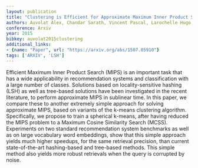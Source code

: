 ```yaml
---
layout: publication
title: "Clustering is Efficient for Approximate Maximum Inner Product Search"
authors: Auvolat Alex, Chandar Sarath, Vincent Pascal, Larochelle Hugo, Bengio Yoshua
conference: Arxiv
year: 2015
bibkey: auvolat2015clustering
additional_links:
- {name: "Paper", url: "https://arxiv.org/abs/1507.05910"}
tags: ['ARXIV', 'LSH']
---
```

Efficient Maximum Inner Product Search (MIPS) is an important task that has a wide applicability in recommendation systems and classification with a large number of classes. Solutions based on locality-sensitive hashing (LSH) as well as tree-based solutions have been investigated in the recent literature, to perform approximate MIPS in sublinear time. In this paper, we compare these to another extremely simple approach for solving approximate MIPS, based on variants of the k-means clustering algorithm. Specifically, we propose to train a spherical k-means, after having reduced the MIPS problem to a Maximum Cosine Similarity Search (MCSS). Experiments on two standard recommendation system benchmarks as well as on large vocabulary word embeddings, show that this simple approach yields much higher speedups, for the same retrieval precision, than current state-of-the-art hashing-based and tree-based methods. This simple method also yields more robust retrievals when the query is corrupted by noise.